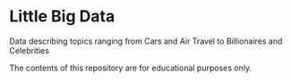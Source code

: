 # Little Big Data

Data describing topics ranging from Cars and Air Travel to Billionaires and Celebrities

The contents of this repository are for educational purposes only.

